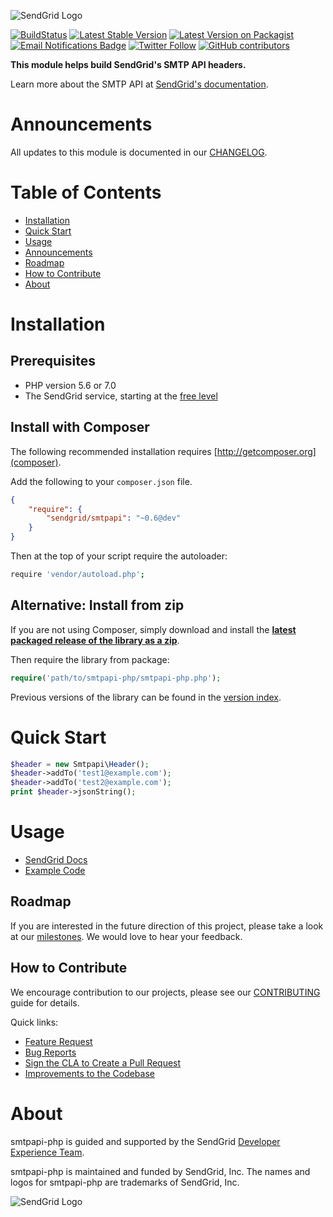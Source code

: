 ![SendGrid Logo](https://uiux.s3.amazonaws.com/2016-logos/email-logo%402x.png)

[![BuildStatus](https://api.travis-ci.org/sendgrid/smtpapi-php.png?branch=master)](https://travis-ci.org/sendgrid/smtpapi-php)
[![Latest Stable Version](https://poser.pugx.org/sendgrid/smtpapi/version.png)](https://packagist.org/packages/sendgrid/smtpapi)
[![Latest Version on Packagist](https://img.shields.io/packagist/v/sendgrid/smtpapi.svg?style=flat-square)](https://packagist.org/packages/sendgrid/smtpapi )
[![Email Notifications Badge](https://dx.sendgrid.com/badge/php)](https://dx.sendgrid.com/newsletter/php)
[![Twitter Follow](https://img.shields.io/twitter/follow/sendgrid.svg?style=social&label=Follow)](https://twitter.com/sendgrid)
[![GitHub contributors](https://img.shields.io/github/contributors/sendgrid/smtpapi-php.svg)](https://github.com/sendgrid/smtpapi-php/graphs/contributors)

**This module helps build SendGrid's SMTP API headers.**

Learn more about the SMTP API at [SendGrid's documentation](https://sendgrid.com/docs/API_Reference/SMTP_API/index.html).

<a name="announcements"></a>
# Announcements

All updates to this module is documented in our [CHANGELOG](https://github.com/sendgrid/smtpapi-php/blob/master/CHANGELOG.md).

# Table of Contents

* [Installation](#installation)
* [Quick Start](#quick-start)
* [Usage](#usage)
* [Announcements](#announcements)
* [Roadmap](#roadmap)
* [How to Contribute](#how-to-contribute)
* [About](#about)

<a name="installation"></a>
# Installation

## Prerequisites

- PHP version 5.6 or 7.0
- The SendGrid service, starting at the [free level](https://sendgrid.com/free?source=smtpapi-php)

## Install with Composer

The following recommended installation requires [http://getcomposer.org](composer).

Add the following to your `composer.json` file.

```json
{
    "require": {
        "sendgrid/smtpapi": "~0.6@dev"
    }
}
```

Then at the top of your script require the autoloader:

```bash
require 'vendor/autoload.php';
```

## Alternative: Install from zip

If you are not using Composer, simply download and install the **[latest packaged release of the library as a zip](https://sendgrid-open-source.s3.amazonaws.com/smtpapi-php/smtpapi-php.zip)**.

Then require the library from package:

```php
require('path/to/smtpapi-php/smtpapi-php.php');
```

Previous versions of the library can be found in the [version index](https://sendgrid-open-source.s3.amazonaws.com/index.html).

<a name="quick-start"></a>
# Quick Start

```php
$header = new Smtpapi\Header();
$header->addTo('test1@example.com');
$header->addTo('test2@example.com');
print $header->jsonString();
```

<a name="usage"></a>
# Usage

- [SendGrid Docs](https://sendgrid.com/docs/API_Reference/SMTP_API/index.html)
- [Example Code](https://github.com/sendgrid/smtpapi-php/tree/master/examples)

<a name="roadmap"></a>
## Roadmap

If you are interested in the future direction of this project, please take a look at our [milestones](https://github.com/sendgrid/smtpapi-php/milestones). We would love to hear your feedback.

<a name="how-to-contribute"></a>
## How to Contribute

We encourage contribution to our projects, please see our [CONTRIBUTING](https://github.com/sendgrid/smtpapi-php/blob/master/CONTRIBUTING.md) guide for details.

Quick links:

- [Feature Request](https://github.com/sendgrid/smtpapi-php/blob/master/CONTRIBUTING.md#feature_request)
- [Bug Reports](https://github.com/sendgrid/smtpapi-php/blob/master/CONTRIBUTING.md#submit_a_bug_report)
- [Sign the CLA to Create a Pull Request](https://github.com/sendgrid/smtpapi-php/blob/master/CONTRIBUTING.md#cla)
- [Improvements to the Codebase](https://github.com/sendgrid/smtpapi-php/blob/master/CONTRIBUTING.md#improvements_to_the_codebase)

<a name="about"></a>
# About

smtpapi-php is guided and supported by the SendGrid [Developer Experience Team](mailto:dx@sendgrid.com).

smtpapi-php is maintained and funded by SendGrid, Inc. The names and logos for smtpapi-php are trademarks of SendGrid, Inc.

![SendGrid Logo](https://uiux.s3.amazonaws.com/2016-logos/email-logo%402x.png)
